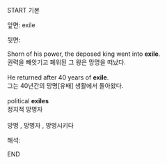 START
기본

앞면:
exile


뒷면:
<div>Shorn of his power, the deposed king went into <strong>exile</strong>. <br></div><div><div><div>권력을 빼앗기고 폐위된 그 왕은 망명을 떠났다.</div></div></div><div><br></div><div><div>He returned after 40 years of <strong>exile</strong>. </div><div><div>그는 40년간의 망명[유배] 생활에서 돌아왔다.</div></div></div><div><br></div><div><div>political <b>exiles</b> </div><div>정치적 망명자</div></div><div><br></div><div>망명 , 망명자 , 망명시키다</div>


해석:

END